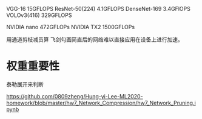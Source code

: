 

<!--
 * @version:
 * @Author:  StevenJokess https://github.com/StevenJokess
 * @Date: 2020-10-21 23:19:48
 * @LastEditors:  StevenJokess https://github.com/StevenJokess
 * @LastEditTime: 2020-11-17 20:10:20
 * @Description:
 * @TODO::
 * @Reference:https://ai.deepshare.net/detail/v_5f5f28f3e4b01b26d1b9ce02/3?from=p_5ee641d2e8471_5z8XYfL6&type=6
-->

VGG-16 15GFLOPS
ResNet-50(224) 4.1GFLOPS
DenseNet-169 3.4GFlOPS
VOLOv3(416) 329GFLOPS

NVIDIA nano 472GFLOPs
NVIDIA TX2 1500GFLOPs

用通道剪枝减员算
飞剑勾画简直后的网络难以直接应用在设备上进行加速。

# 权重重要性

泰勒展开来判断

https://github.com/0809zheng/Hung-yi-Lee-ML2020-homework/blob/master/hw7_Network_Compression/hw7_Network_Pruning.ipynb
